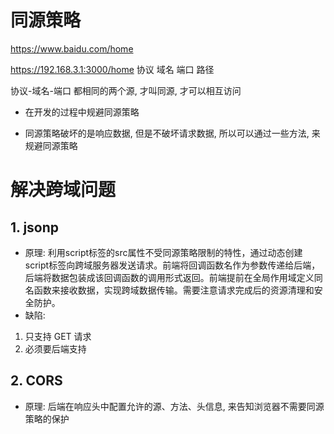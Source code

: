 # 同源策略
https://www.baidu.com/home

https://192.168.3.1:3000/home
 协议      域名       端口  路径

协议-域名-端口 都相同的两个源, 才叫同源, 才可以相互访问

- 在开发的过程中规避同源策略

- 同源策略破坏的是响应数据, 但是不破坏请求数据, 所以可以通过一些方法, 来规避同源策略

# 解决跨域问题
## 1. jsonp
 - 原理: 利用script标签的src属性不受同源策略限制的特性，通过动态创建script标签向跨域服务器发送请求。前端将回调函数名作为参数传递给后端，后端将数据包装成该回调函数的调用形式返回。前端提前在全局作用域定义同名函数来接收数据，实现跨域数据传输。需要注意请求完成后的资源清理和安全防护。
 - 缺陷: 
  1. 只支持 GET 请求
  2. 必须要后端支持

## 2. CORS
 - 原理: 后端在响应头中配置允许的源、方法、头信息, 来告知浏览器不需要同源策略的保护
